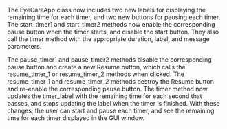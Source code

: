 
The EyeCareApp class now includes two new labels for displaying the remaining time for each timer, and two new buttons for pausing each timer.
The start_timer1 and start_timer2 methods now enable the corresponding pause button when the timer starts, and disable the start button. They also call the timer method with the appropriate duration, label, and message parameters.

The pause_timer1 and pause_timer2 methods disable the corresponding pause button and create a new Resume button, which calls the resume_timer_1 or resume_timer_2 methods when clicked.
The resume_timer_1 and resume_timer_2 methods destroy the Resume button and re-enable the corresponding pause button.
The timer method now updates the timer_label with the remaining time for each second that passes, and stops updating the label when the timer is finished.
With these changes, the user can start and pause each timer, and see the remaining time for each timer displayed in the GUI window.
